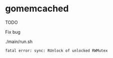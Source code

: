 # gomemcached

TODO

Fix bug

./main/run.sh
```shell
fatal error: sync: RUnlock of unlocked RWMutex
```
